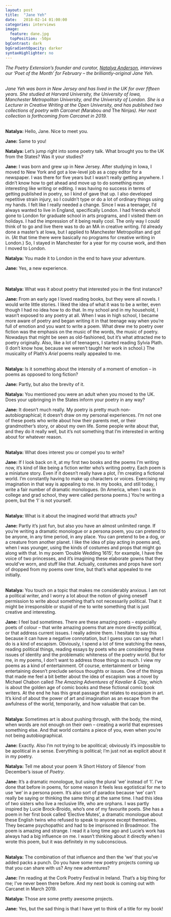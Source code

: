 ```yaml
---
layout: post
title:  "Jane Yeh"
date:   2018-02-14 01:00:00
categories: interviews
image:
  feature: dane.jpg
  topPosition: -50px
bgContrast: dark
bgGradientOpacity: darker
syntaxHighlighter: no
---
```


<em>The Poetry Extension’s founder and curator, <a href="http://www.natalyaanderson.com" target="_blank">Natalya Anderson</a>, interviews our ‘Poet of the Month’ for February – the brilliantly-original Jane Yeh.</em>
<br/><br/>

<em>Jane Yeh was born in New Jersey and has lived in the UK for over fifteen years. She studied at Harvard University, the University of Iowa, Manchester Metropolitan University, and the University of London. She is a Lecturer in Creative Writing at the Open University, and has published two collections of poetry with Carcanet (</em>Marabou<em> and </em>The Ninjas<em>). Her next collection is forthcoming from Carcanet in 2019.</em>
<br/><br/>

<strong>Natalya:</strong> Hello, Jane. Nice to meet you.

<strong>Jane:</strong> Same to you!

<strong>Natalya:</strong> Let’s jump right into some poetry talk. What brought you to the UK from the States? Was it your studies?

<strong>Jane:</strong> I was born and grew up in New Jersey. After studying in Iowa, I moved to New York and got a low-level job as a copy editor for a newspaper. I was there for five years but I wasn’t really getting anywhere. I didn’t know how to get ahead and move up to do something more interesting like writing or editing. I was having no success in terms of getting published in poetry, so I kind of gave that up. I also developed repetitive strain injury, so I couldn’t type or do a lot of ordinary things using my hands. I felt like I really needed a change. Since I was a teenager, I’d always wanted to live in England, specifically London. I had friends who’d gone to London for graduate school in arts programs, and I visited them on holidays. I had the impression of it being really cool. The only way I could think of to go and live there was to do an MA in creative writing. I’d already done a master’s at Iowa, but I applied to Manchester Metropolitan and got in. (At that time there were basically no programs for creative writing in London.) So, I stayed in Manchester for a year for my course work, and then I moved to London.

<strong>Natalya:</strong> You made it to London in the end to have your adventure.

<strong>Jane:</strong> Yes, a new experience.

<br/><br/>
<strong>Natalya:</strong> What was it about poetry that interested you in the first instance?

<strong>Jane:</strong> From an early age I loved reading books, but they were all novels. I would write little stories. I liked the idea of what it was to be a writer, even though I had no idea how to do that. In my school and in my household, I wasn’t exposed to any poetry at all. When I was in high school, I became more aware of poetry and began writing it in that teenage way when you’re full of emotion and you want to write a poem. What drew me to poetry over fiction was the emphasis on the music of the words, the music of poetry. Nowadays that might be seen as old-fashioned, but it’s what attracted me to poetry originally. Also, like a lot of teenagers, I started reading Sylvia Plath. (I don’t know how, because we weren’t taught her work in school.) The musicality of Plath’s <em>Ariel</em> poems really appealed to me.
<br/><br/>

<strong>Natalya:</strong> Is it something about the intensity of a moment of emotion – in poems as opposed to long fiction?

<strong>Jane:</strong> Partly, but also the brevity of it.

<strong>Natalya:</strong> You mentioned you were an adult when you moved to the UK. Does your upbringing in the States inform your poetry in any way?

<strong>Jane:</strong> It doesn’t much really. My poetry is pretty much non-autobiographical; it doesn’t draw on my personal experiences. I’m not one of these poets who write about how their parents met, or their grandmother’s story, or about my own life. Some people write about that, and they do it really well, but it’s not something that I’m interested in writing about for whatever reason.
<br/><br/>

<strong>Natalya:</strong> What does interest you or compel you to write?

<strong>Jane:</strong> If I look back on it, at my first two books and the poems I’m writing now, it’s kind of like being a fiction writer who’s writing poetry. Each poem is a miniature story. Even if it doesn’t really have a plot, I’m creating a fictional world. I’m constantly having to make up characters or voices. Exercising my imagination in that way is appealing to me. In my books, and still today, I write a fair number of dramatic monologues. (In America, when I was in college and grad school, they were called persona poems.) You’re writing a poem, but the ‘I’ is not yourself.
<br/><br/>

<strong>Natalya:</strong> What is it about the imagined world that attracts you?

<strong>Jane:</strong> Partly it’s just fun, but also you have an almost unlimited range. If you’re writing a dramatic monologue or a persona poem, you can pretend to be anyone, in any time period, in any place. You can pretend to be a dog, or a creature from another planet. I like the idea of play acting in poems and, when I was younger, using the kinds of costumes and props that might go along with that. In my poem ‘Double Wedding 1615’, for example, I have the voice of two princesses, and it’s imagining these elaborate gowns that they would’ve worn, and stuff like that. Actually, costumes and props have sort of dropped from my poems over time, but that’s what appealed to me initially.
<br/><br/>

<strong>Natalya:</strong> You touch on a topic that makes me considerably anxious. I am not a political writer, and I worry a lot about the notion of giving oneself permission to write about something that’s not necessarily political. That it might be irresponsible or stupid of me to write something that is just creative and interesting.

<strong>Jane:</strong> I feel bad sometimes. There are these amazing poets – especially poets of colour – that write amazing poems that are more directly political, or that address current issues. I really admire them. I hesitate to say this because it can have a negative connotation, but I guess you can say what I do is a kind of escapism. Obviously, I spend a lot of time watching the news, reading political things, reading essays by poets who are considering these issues of identity and the problematic whiteness of the poetry world. But for me, in my poems, I don’t want to address those things so much. I view my poems as a kind of entertainment. Of course, entertainment or being entertaining doesn’t preclude serious thoughts or issues. One of the things that made me feel a bit better about the idea of escapism was a novel by Michael Chabon called <em>The Amazing Adventures of Kavalier & Clay</em>, which is about the golden age of comic books and these fictional comic book writers. At the end he has this great passage that relates to escapism in art. It’s kind of about the power of art and imagination as an escape from the awfulness of the world, temporarily, and how valuable that can be.
<br/><br/>

<strong>Natalya:</strong> Sometimes art is about pushing through, with the body, the mind, when words are not enough on their own – creating a world that expresses something else. And that world contains a piece of you, even when you’re not being autobiographical.

<strong>Jane:</strong> Exactly. Also I’m not trying to be apolitical; obviously it’s impossible to be apolitical in a sense. Everything is political; I’m just not as explicit about it in my poetry.

<strong>Natalya:</strong> Tell me about your poem ‘A Short History of Silence’ from December’s issue of <em>Poetry</em>.

<strong>Jane:</strong> It’s a dramatic monologue, but using the plural ‘we’ instead of ‘I’. I’ve done that before in poems, for some reason it feels less egotistical for me to use ‘we’ in a persona poem. It’s also sort of paradox because ‘we’ can’t really be saying or thinking the same thing at the same time. I had this idea of two sisters who live a reclusive life, who are orphans. I was partly inspired by Lucie Brock-Broido, who’s one of my favourite poets. She has a poem in her first book called ‘Elective Mutes’, a dramatic monologue about these English twins who refused to speak to anyone except themselves. They became psychopathic and had to be imprisoned in Broadmoor. The poem is amazing and strange. I read it a long time ago and Lucie’s work has always had a big influence on me. I wasn’t thinking about it directly when I wrote this poem, but it was definitely in my subconscious.
<br/><br/>

<strong>Natalya:</strong> The combination of that influence and then the ‘we’ that you’ve added packs a punch. Do you have some new poetry projects coming up that you can share with us? Any new adventures?

<strong>Jane:</strong> I’m reading at the Cork Poetry Festival in Ireland. That’s a big thing for me; I’ve never been there before. And my next book is coming out with Carcanet in March 2019.

<strong>Natalya:</strong> Those are some pretty awesome projects.

<strong>Jane:</strong> Yes, but the sad thing is that I have yet to think of a title for my book!

